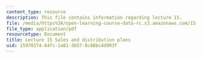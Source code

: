 ```yaml
---
content_type: resource
description: This file contains information regarding lecture 15.
file: /media/https%3A/open-learning-course-data-rc.s3.amazonaws.com/15-390-new-enterprises-spring-2013/1597037484fc1a813b578c88bc4d993f_MIT15_390S13_lec15.pdf
file_type: application/pdf
resourcetype: Document
title: Lecture 15 Sales and distribution plans
uid: 15970374-84fc-1a81-3b57-8c88bc4d993f
---
```

